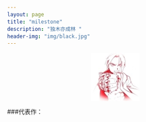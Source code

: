 ```yaml
---
layout: page
title: "milestone"
description: "独木亦成林 "
header-img: "img/black.jpg"
---
```



<center>
    <p><img src="img/murrddol.jpg" align="center"></p>
</center>


###代表作：






